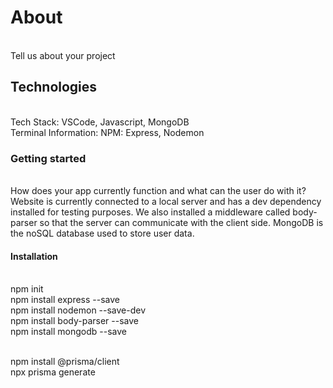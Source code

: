 # About
<br/>Tell us about your project

## Technologies
<br/>Tech Stack: VSCode, Javascript, MongoDB
<br/>Terminal Information: NPM: Express, Nodemon

### Getting started
<br/>How does your app currently function and what can the user do with it?
<br/>Website is currently connected to a local server and has a dev dependency installed for testing purposes. We also installed a middleware called body-parser so that the server can communicate with the client side. MongoDB is the noSQL database used to store user data.

#### Installation
<br/>npm init
<br/>npm install express --save
<br/>npm install nodemon --save-dev
<br/>npm install body-parser --save
<br/>npm install mongodb --save


<br/>npm install @prisma/client
<br/>npx prisma generate